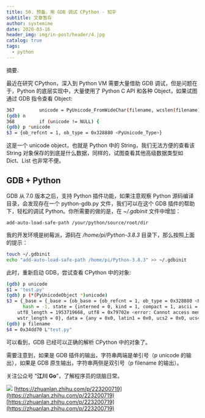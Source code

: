 ```yaml
---
title: 50. 预备，用 GDB 调试 CPython - 知乎
subtitle: 文章暂存
author: systemime
date: 2020-03-16
header_img: img/in-post/header/4.jpg
catalog: true
tags:
  - python
---
```

摘要.

<!-- more -->
最近在研究 CPython，深入到 Python VM 需要大量借助 GDB 调试，但是问题在于，Python 的底层实现中，大量使用了 Python C API 和各种 Object，如果试图通过 GDB 指令查看 Object:

```bash
367         unicode = PyUnicode_FromWideChar(filename, wcslen(filename));
(gdb) n
368         if (unicode != NULL) {
(gdb) p *unicode
$3 = {ob_refcnt = 1, ob_type = 0x328880 <PyUnicode_Type>}
```

这是一个 unicode object，也就是 Python 中的 String，我们无法方便的查看该 String 对象保存的到底是什么数据，同样的，试图查看其他高级数据类型如 Dict、List 也非常不便。

## GDB + Python

GDB 从 7.0 版本之后，支持 Python 插件功能，如果注意观察 Python 源码编译目录，会发现存在一个 python-gdb.py 文件，我们可以在这个 GDB 插件的帮助下，轻松的调试 Python。你所需要的做的是，在 _~/.gdbinit_ 文件中增加：

```
add-auto-load-safe-path /your/python/source/root/dir
```

我的开发环境是树莓派，源码在 _/home/pi/Python-3.8.3_ 目录下，那么按照上面的提示：

```bash
touch ~/.gdbinit
echo "add-auto-load-safe-path /home/pi/Python-3.8.3" >> ~/.gdbinit
```

此时，重新启动 GDB，尝试查看 CPython 中的对象:

```bash
(gdb) p unicode
$1 = 'test.py'
(gdb) p (*(PyUnicodeObject *)unicode)
$3 = {_base = {_base = {ob_base = {ob_refcnt = 1, ob_type = 0x328880 <PyUnicode_Type>}, length = 7, 
      hash = -1, state = {interned = 0, kind = 1, compact = 1, ascii = 1, ready = 1}, wstr = 0x0}, 
    utf8_length = 1953719668, utf8 = 0x79702e <error: Cannot access memory at address 0x79702e>, 
    wstr_length = 0}, data = {any = 0x0, latin1 = 0x0, ucs2 = 0x0, ucs4 = 0x0}}
(gdb) p filename
$4 = 0x34dd70 L"test.py"
```

可以看到，GDB 已经可以正确的解析 CPython 中的对象了。

需要注意到，如果是 GDB 插件的输出，字符串两端是单引号（p unicode 的输出），如果是 GDB 原生输出，字符串两侧是双引号（p filename 的输出）。

关注公众号 “**江川 Go**”，了解程序员的烧脑日常。

![](https://pic1.zhimg.com/v2-ff3da0eccd8996a07e603647dd88990c_b.jpg) 
 [https://zhuanlan.zhihu.com/p/223200719](https://zhuanlan.zhihu.com/p/223200719) 
 [https://zhuanlan.zhihu.com/p/223200719](https://zhuanlan.zhihu.com/p/223200719)
